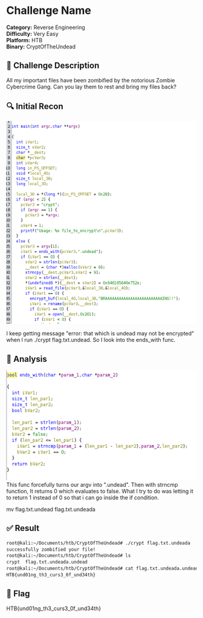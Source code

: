 # Challenge Name

**Category:** Reverse Engineering <br>
**Difficulty:** Very Easy <br>
**Platform:** HTB <br>
**Binary:** CryptOfTheUndead <br>

## 📝 Challenge Description
All my important files have been zombified by the notorious Zombie Cybercrime Gang. Can you lay them to rest and bring my files back?


## 🔍 Initial Recon
![alt text](image.png)

I keep getting message "error: that which is undead may not be encrypted" when I run ./crypt flag.txt.undead. So I look into the ends_with func. 





## 🔧 Analysis 
![alt text](image-1.png)
This func forcefully turns our argv into ".undead". Then with strncmp function, It returns 0 which evaluates to false. What I try to do was letting it to return 1 instead of 0 so that i can go inside the if condition. 

mv flag.txt.undead flag.txt.undeada


## ✅ Result
```bash
root@kali:~/Documents/htb/CryptOfTheUndead# ./crypt flag.txt.undeada 
successfully zombified your file!
root@kali:~/Documents/htb/CryptOfTheUndead# ls
crypt  flag.txt.undeada.undead
root@kali:~/Documents/htb/CryptOfTheUndead# cat flag.txt.undeada.undead 
HTB{und01ng_th3_curs3_0f_und34th}

```

## 🚩 Flag
HTB{und01ng_th3_curs3_0f_und34th}
